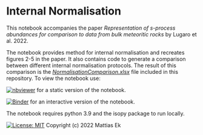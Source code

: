 # Internal Normalisation

This notebook accompanies the paper *Representation of s-process abundances for comparison to data from bulk meteoritic rocks* by Lugaro et al. 2022.

The notebook provides method for internal normalisation and recreates figures 2-5 in the paper. It also contains code to generate a comparison between different internal normalisation protocols. The result of this comparison is the [*NormalisationComparison.xlsx*](https://github.com/mattias-ek/internal_normalisation/raw/main/NormalisationComparison.xlsx) file included in this repository. To view the notebook use:

[![nbviewer](https://raw.githubusercontent.com/jupyter/design/master/logos/Badges/nbviewer_badge.svg)](https://nbviewer.org/github/mattias-ek/internal_normalisation/blob/main/InternalNormalisation.ipynb) for a static version of the notebook.

[![Binder](https://mybinder.org/badge_logo.svg)](https://mybinder.org/v2/gh/mattias-ek/internal_normalisation/HEAD?filepath=InternalNormalisation.ipynb) for an interactive version of the notebook.

The notebook requires python 3.9 and the isopy package to run locally.

[![License: MIT](https://img.shields.io/badge/License-MIT-yellow.svg)](https://github.com/mattias-ek/internal_normalisation/blob/main/LICENSE) Copyright (c) 2022 Mattias Ek
